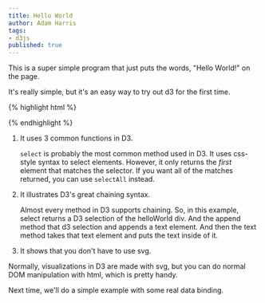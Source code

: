```yaml
---
title: Hello World
author: Adam Harris
tags:
- d3js
published: true
---
```


This is a super simple program that just puts the words, "Hello World!" on the page.

It's really simple, but it's an easy way to try out d3 for the first time.

{% highlight html %}
<div id="helloWorld"></div>
<script>
d3.select('#helloWorld')
  .append('text')
  .text('Hello World!');
</script>
{% endhighlight %}

1. It uses 3 common functions in D3.

    `select` is probably the most common method used in D3. It uses css-style syntax to select elements. However, it only returns the *first* element that matches the selector. If you want all of the matches returned, you can use `selectAll` instead.

1. It illustrates D3's great chaining syntax.

    Almost every method in D3 supports chaining. So, in this example, select returns a D3 selection of the helloWorld div. And the append method that d3 selection and appends a text element. And then the text method takes that text element and puts the text inside of it.

1. It shows that you don't have to use svg.

Normally, visualizations in D3 are made with svg, but you can do normal DOM manipulation with html, which is pretty handy.

Next time, we'll do a simple example with some real data binding.
